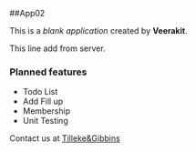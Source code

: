##App02

This is a _blank application_ created
by **Veerakit**.

This line add from server.
### Planned features
* Todo List
* Add Fill up
* Membership
* Unit Testing

Contact us at 
[Tilleke&Gibbins](http://tilleke.com)
